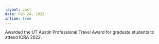 ```yaml
---
layout: post
date: Feb 24, 2022
inline: true
---
```


Awarded the UT Austin Professional Travel Award for graduate students to attend ICRA 2022.
